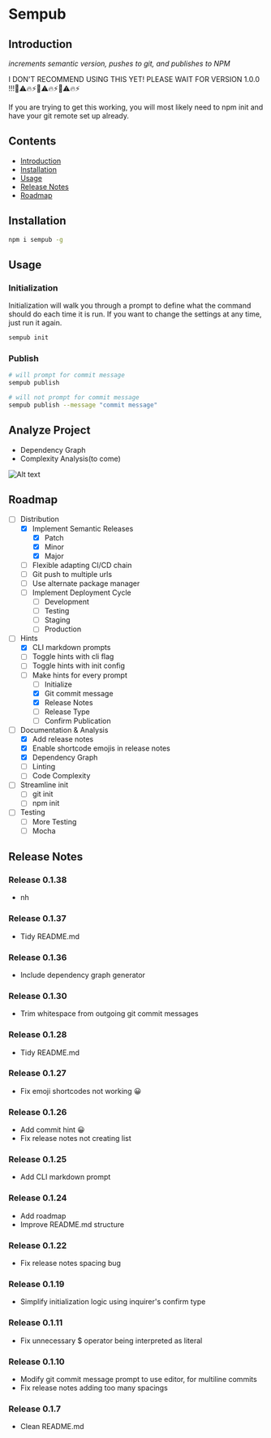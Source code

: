 # Sempub

## Introduction

*increments semantic version, pushes to git, and publishes to NPM*

I DON'T RECOMMEND USING THIS YET! PLEASE WAIT FOR VERSION 1.0.0 !!!🚨⚠️🔥⚡🚨⚠️🔥⚡🚨⚠️🔥⚡

If you are trying to get this working, you will most likely need to npm init and have your git remote set up already.

## Contents

* [Introduction](#introduction)
* [Installation](#installation)
* [Usage](#usage)
* [Release Notes](#release-notes)
* [Roadmap](#roadmap)

## Installation

```bash
npm i sempub -g
```

## Usage

### Initialization

Initialization will walk you through a prompt to define what the command should do each time it is run. If you want to change the settings at any time, just run it again.

```bash
sempub init
```

### Publish

```bash
# will prompt for commit message
sempub publish

# will not prompt for commit message
sempub publish --message "commit message"
```

## Analyze Project

* Dependency Graph
* Complexity Analysis(to come)

![Alt text](https://raw.githubusercontent.com/mithrayls/sempub/master/dependencies.svg?sanitize=true)

## Roadmap

- [ ] Distribution
  - [x] Implement Semantic Releases
    - [x] Patch
    - [x] Minor
    - [x] Major
  - [ ] Flexible adapting CI/CD chain
  - [ ] Git push to multiple urls
  - [ ] Use alternate package manager
  - [ ] Implement Deployment Cycle
    - [ ] Development
    - [ ] Testing
    - [ ] Staging
    - [ ] Production
- [ ] Hints
  - [x] CLI markdown prompts
  - [ ] Toggle hints with cli flag 
  - [ ] Toggle hints with init config
  - [ ] Make hints for every prompt
    - [ ] Initialize
    - [x] Git commit message
    - [x] Release Notes
    - [ ] Release Type
    - [ ] Confirm Publication
- [ ] Documentation & Analysis
  - [x] Add release notes
  - [x] Enable shortcode emojis in release notes
  - [x] Dependency Graph
  - [ ] Linting
  - [ ] Code Complexity
- [ ] Streamline init
  - [ ] git init
  - [ ] npm init
- [ ] Testing
  - [ ] More Testing
  - [ ] Mocha

## Release Notes

### Release 0.1.38

* nh

### Release 0.1.37

* Tidy README.md

### Release 0.1.36

* Include dependency graph generator

### Release 0.1.30

* Trim whitespace from outgoing git commit messages

### Release 0.1.28

* Tidy README.md

### Release 0.1.27

* Fix emoji shortcodes not working 😀

### Release 0.1.26

* Add commit hint 😀
* Fix release notes not creating list

### Release 0.1.25

* Add CLI markdown prompt

### Release 0.1.24

* Add roadmap
* Improve README.md structure

### Release 0.1.22

* Fix release notes spacing bug

### Release 0.1.19

* Simplify initialization logic using inquirer's confirm type

### Release 0.1.11

* Fix unnecessary $ operator being interpreted as literal

### Release 0.1.10

* Modify git commit message prompt to use editor, for multiline commits
* Fix release notes adding too many spacings

### Release 0.1.7

* Clean README.md
